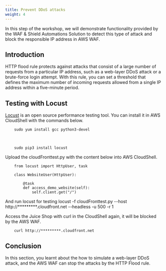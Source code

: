 ```yaml
---
title: Prevent DDoS attacks
weight: 4
---
```


In this step of the workshop, we will demonstrate functionality provided by the WAF & Shield Automations Solution to detect this type of attack and block the responsible IP address in AWS WAF.

## Introduction
HTTP flood rule protects against attacks that consist of a large number of requests from a particular IP address, such as a web-layer DDoS attack or a brute-force login attempt. With this rule, you can set a threshold that defines the maximum number of incoming requests allowed from a single IP address within a five-minute period.

## Testing with Locust
[Locust](https://github.com/locustio/locust) is an open source performance testing tool. You can install it in AWS CloudShell with the commands below.

        sudo yum install gcc python3-devel
<br>

        sudo pip3 install locust

Upload the cloudFronttest.py with the content below into AWS CloudShell.
        
        from locust import HttpUser, task

        class WebsiteUser(HttpUser):

            @task
            def access_demo_website(self):
                self.client.get("/")

And run locust for testing
        locust -f cloudFronttest.py --host http://*********.cloudfront.net --headless -u 500 -r 1

Access the Juice Shop with curl in the CloudShell again, it will be blocked by the AWS WAF.

        curl http://*********.cloudfront.net

## Conclusion
In this section, you learnt about the how to simulate a web-layer DDoS attack, and the AWS WAF can stop the attacks by the HTTP Flood rule.